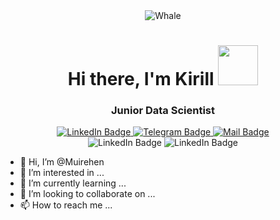 
<div id="header" align="center">
  <img src="https://github.com/Muirehen/images/blob/master/20230909-LND_7104.jpg" alt="Whale">


<h1 style="text-decoration:none" align="center"> Hi there, I'm Kirill
<img src="https://github.com/Muirehen/images/blob/master/pepe_chair.jpg" width=64/>
</h1>
<h3>Junior Data Scientist</h3>

<div id="badges">
  <a href="https://linkedin.com/in/kirill-gusev">
    <img src="https://img.shields.io/badge/LinkedIn-blue?style=for-the-badge&logo=linkedin&logoColor=white" alt="LinkedIn Badge"/>
  </a>
  <a href="https://t.me/Muirehen">
    <img src="https://img.shields.io/badge/Telegram-lightseagreen?style=for-the-badge&logo=Telegram&logoColor=white" alt="Telegram Badge"/>
  </a>
  <a href="mailto:llik1per91@gmail.com">
    <img src="https://img.shields.io/badge/Mail-red?style=for-the-badge&logo=Gmail&logoColor=white" alt="Mail Badge"/>
  </a>
</div>

  <img src="https://img.shields.io/badge/LinkedIn-blue?style=for-the-badge&logo=linkedin&logoColor=white" alt="LinkedIn Badge"/>
  <img src="https://img.shields.io/badge/Telegram-lightseagreen?style=for-the-badge&logo=Telegram&logoColor=white" alt="LinkedIn Badge"/>
</div>


- 👋 Hi, I’m @Muirehen
- 👀 I’m interested in ...
- 🌱 I’m currently learning ...
- 💞️ I’m looking to collaborate on ...
- 📫 How to reach me ...

<!---width="100%" cellspacing="0" cellpadding="0"
  <h1 style="margin-right: 110px;font-size:10%"> Hi there, I'm Kirill</h1>
  <img src="https://github.com/Muirehen/images/blob/master/pepe.gif" style="float:right"; height="32" width="32" alt="Pepe the Frog">
<h3 align="center">Junior Data Scientist</h3>
Muirehen/Muirehen is a ✨ special ✨ repository because its `README.md` (this file) appears on your GitHub profile.
You can click the Preview link to take a look at your changes.
<img src="https://github.com/blackcater/blackcater/raw/main/images/Hi.gif" height="32"/></h1>  </a> 
<img src="https://github.com/Muirehen/images/blob/master/pepe.gif" height="32" width="32" alt="Pepe the Frog">
<div class="top-line-fix" align="center">
</div>
<h1 align="center">Hi there, I'm <a href="https://daniilshat.ru/" target="_blank">Daniil</a> 
<img src="https://github.com/blackcater/blackcater/raw/main/images/Hi.gif" height="32"/></h1>
--->
